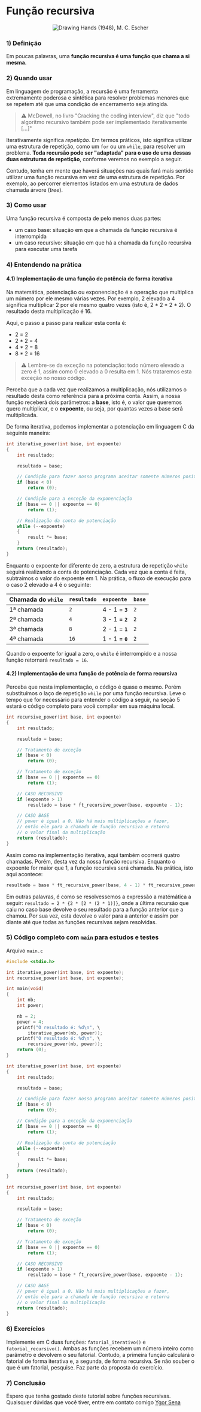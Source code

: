 # Função recursiva

<p align="center">
    <img src="/src/imgs/recursao_drawing_hands_escher.png" alt="Drawing Hands (1948), M. C. Escher">
</p>

### 1) Definição
Em poucas palavras, uma **função recursiva é uma função que chama a si mesma**.

### 2) Quando usar
Em linguagem de programação, a recursão é uma ferramenta extremamente poderosa e sintética para resolver problemas menores que se repetem até que uma condição de encerramento seja atingida.

> :warning: McDowell, no livro "Cracking the coding interview", diz que "todo algoritmo recursivo também pode ser implementado iterativamente [...]"

Iterativamente significa _repetição_. Em termos práticos, isto significa utilizar uma estrutura de repetição, como um `for` ou um `while`, para resolver um problema. **Toda recursão pode ser "adaptada" para o uso de uma dessas duas estruturas de repetição**, conforme veremos no exemplo a seguir.

Contudo, tenha em mente que haverá situações nas quais fará mais sentido utilizar uma função recursiva em vez de uma estrutura de repetição. Por exemplo, ao percorrer elementos listados em uma estrutura de dados chamada árvore (_tree_).

### 3) Como usar

Uma função recursiva é composta de pelo menos duas partes:
* um caso base: situação em que a chamada da função recursiva é interrompida
* um caso recursivo: situação em que há a chamada da função recursiva para executar uma tarefa

### 4) Entendendo na prática

#### 4.1) Implementação de uma função de potência de forma iterativa

Na matemática, potenciação ou exponenciação é a operação que multiplica um número por ele mesmo várias vezes. Por exemplo, 2 elevado a 4 significa multiplicar 2 por ele mesmo quatro vezes (isto é, 2 * 2 * 2 * 2). O resultado desta multiplicação é 16.

Aqui, o passo a passo para realizar esta conta é:
* 2 = 2
* 2 * 2 = 4
* 4 * 2 = 8
* 8 * 2 = 16

> :warning: Lembre-se da exceção na potenciação: todo número elevado a zero é 1, assim como 0 elevado a 0 resulta em 1. Nós trataremos esta exceção no nosso código.

Perceba que a cada vez que realizamos a multiplicação, nós utilizamos o resultado desta como referência para a próxima conta. Assim, a nossa função receberá dois parâmetros: a **base**, isto é, o valor que queremos quero multiplicar, e o **expoente**, ou seja, por quantas vezes a base será multiplicada.

De forma iterativa, podemos implementar a potenciação em linguagem C da seguinte maneira:

```c
int	iterative_power(int base, int expoente)
{
	int	resultado;

	resultado = base;

	// Condição para fazer nosso programa aceitar somente números positivos
	if (base < 0)
		return (0);

	// Condição para a exceção da exponenciação
	if (base == 0 || expoente == 0)
		return (1);

	// Realização da conta de potenciação
	while (--expoente)
	{
		result *= base;
	}
	return (resultado);
}
```

Enquanto o expoente for diferente de zero, a estrutura de repetição `while` seguirá realizando a conta de potenciação. Cada vez que a conta é feita, subtraimos o valor do expoente em 1. Na prática, o fluxo de execução para o caso 2 elevado a 4 é o seguinte:

|Chamada do `while`| `resultado` | `expoente` | `base` |
|:----|:---|:---|:-----|
|1ª chamada|`2`|4 - 1 = **`3`**| `2` |
|2ª chamada|`4`|3 - 1 = **`2`**| `2` |
|3ª chamada|`8`|2 - 1 = **`1`**| `2` |
|4ª chamada|`16`|1 - 1 = **`0`**| `2` |

Quando o expoente for igual a zero, o `while` é interrompido e a nossa função retornará `resultado = 16`.

#### 4.2) Implementação de uma função de potência de forma recursiva

Perceba que nesta implementação, o código é quase o mesmo. Porém substituímos o laço de repetição `while` por uma função recursiva. Leve o tempo que for necessário para entender o código a seguir, na seção 5 estará o código completo para você compilar em sua máquina local.

```c
int	recursive_power(int base, int expoente)
{
	int	resultado;

	resultado = base;

	// Tratamento de exceção
	if (base < 0)
		return (0);

	// Tratamento de exceção
	if (base == 0 || expoente == 0)
		return (1);

	// CASO RECURSIVO
	if (expoente > 1)
		resultado = base * ft_recursive_power(base, expoente - 1);

	// CASO BASE
	// power é igual a 0. Não há mais multiplicações a fazer,
	// então ele para a chamada de função recursiva e retorna
	// o valor final da multiplicação
	return (resultado);
}
```

Assim como na implementação iterativa, aqui também ocorrerá quatro chamadas. Porém, desta vez da nossa função recursiva. Enquanto o expoente for maior que 1, a função recursiva será chamada. Na prática, isto aqui acontece:

```c
resultado = base * ft_recursive_power(base, 4 - 1) * ft_recursive_power(base, 3 - 1) * ft_recursive_power(base, 2 - 1) * ft_recursive_power(base, 1 - 1)
```

Em outras palavras, é como se resolvessemos a expressão a matémática a seguir: `resultado = 2 * {2 * [2 * (2 * 1)]}`, onde a última recursão que caiu no caso base devolve o seu resultado para a função anterior que a chamou. Por sua vez, esta devolve o valor para a anterior e assim por diante até que todas as funções recursivas sejam resolvidas.


### 5) Código completo com `main` para estudos e testes

Arquivo `main.c`

```c
#include <stdio.h>

int	iterative_power(int base, int expoente);
int	recursive_power(int base, int expoente);

int main(void)
{
	int	nb;
	int	power;

	nb = 2;
	power = 4;
	printf("O resultado é: %d\n", \
		iterative_power(nb, power));
	printf("O resultado é: %d\n", \
		recursive_power(nb, power));
	return (0);
} 

int	iterative_power(int base, int expoente)
{
	int	resultado;

	resultado = base;

	// Condição para fazer nosso programa aceitar somente números positivos
	if (base < 0)
		return (0);

	// Condição para a exceção da exponenciação
	if (base == 0 || expoente == 0)
		return (1);

	// Realização da conta de potenciação
	while (--expoente)
	{
		result *= base;
	}
	return (resultado);
}

int	recursive_power(int base, int expoente)
{
	int	resultado;

	resultado = base;

	// Tratamento de exceção
	if (base < 0)
		return (0);

	// Tratamento de exceção
	if (base == 0 || expoente == 0)
		return (1);

	// CASO RECURSIVO
	if (expoente > 1)
		resultado = base * ft_recursive_power(base, expoente - 1);

	// CASO BASE
	// power é igual a 0. Não há mais multiplicações a fazer,
	// então ele para a chamada de função recursiva e retorna
	// o valor final da multiplicação
	return (resultado);
}
```

### 6) Exercícios

Implemente em C duas funções: `fatorial_iterativo()` e `fatorial_recursivo()`. Ambas as funções recebem um número inteiro como parâmetro e devolvem o seu fatorial. Contudo, a primeira função calculará o fatorial de forma iterativa e, a segunda, de forma recursiva. Se não souber o que é um fatorial, pesquise. Faz parte da proposta do exercício.

### 7) Conclusão

Espero que tenha gostado deste tutorial sobre funções recursivas. Quaisquer dúvidas que você tiver, entre em contato comigo [Ygor Sena](https://github.com/ygor-sena)
